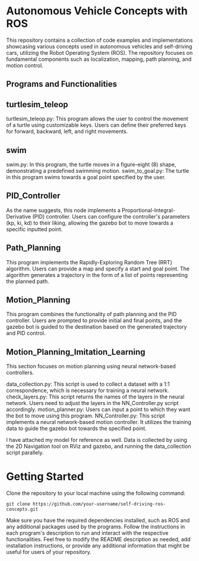 # Autonomous Vehicle Concepts with ROS
This repository contains a collection of code examples and implementations showcasing various concepts used in autonomous vehicles and self-driving cars, utilizing the Robot Operating System (ROS). The repository focuses on fundamental components such as localization, mapping, path planning, and motion control.

## Programs and Functionalities

## turtlesim_teleop
turtlesim_teleop.py: This program allows the user to control the movement of a turtle using customizable keys. Users can define their preferred keys for forward, backward, left, and right movements.

## swim
swim.py: In this program, the turtle moves in a figure-eight (8) shape, demonstrating a predefined swimming motion.
swim_to_goal.py: The turtle in this program swims towards a goal point specified by the user.

## PID_Controller
As the name suggests, this node implements a Proportional-Integral-Derivative (PID) controller. Users can configure the controller's parameters (kp, ki, kd) to their liking, allowing the gazebo bot to move towards a specific inputted point.

## Path_Planning

This program implements the Rapidly-Exploring Random Tree (RRT) algorithm. Users can provide a map and specify a start and goal point. The algorithm generates a trajectory in the form of a list of points representing the planned path.

## Motion_Planning

This program combines the functionality of path planning and the PID controller. Users are prompted to provide initial and final points, and the gazebo bot is guided to the destination based on the generated trajectory and PID control.

## Motion_Planning_Imitation_Learning
This section focuses on motion planning using neural network-based controllers.

data_collection.py: This script is used to collect a dataset with a 1:1 correspondence, which is necessary for training a neural network.
check_layers.py: This script returns the names of the layers in the neural network. Users need to adjust the layers in the NN_Controller.py script accordingly.
motion_planner.py: Users can input a point to which they want the bot to move using this program.
NN_Controller.py: This script implements a neural network-based motion controller. It utilizes the training data to guide the gazebo bot towards the specified point. 

I have attached my model for reference as well. Data is collected by using the 2D Navigation tool on RViz and gazebo, and running the data_collection script parallely.

# Getting Started
Clone the repository to your local machine using the following command:
```
git clone https://github.com/your-username/self-driving-ros-concepts.git
```
Make sure you have the required dependencies installed, such as ROS and any additional packages used by the programs.
Follow the instructions in each program's description to run and interact with the respective functionalities.
Feel free to modify the README description as needed, add installation instructions, or provide any additional information that might be useful for users of your repository.
